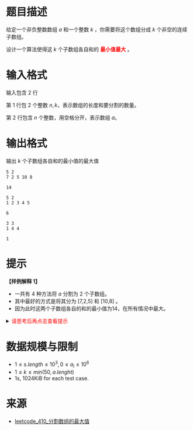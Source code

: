 # 题目描述

给定一个非负整数数组 $a$ 和一个整数 $k$ ，你需要将这个数组分成 $k$ 个非空的连续子数组。

设计一个算法使得这 $k$ 个子数组各自和的 **<font color="#FF0000">最小值最大</font>** 。

# 输入格式

输入包含 $2$ 行

第 $1$ 行包 $2$ 个整数 $n, k$，表示数组的长度和要分割的数量。

第 $2$ 行包含 $n$ 个整数，用空格分开，表示数组 $a$。

# 输出格式

输出 $k$ 个子数组各自和的最小值的最大值

```input1
5 2
7 2 5 10 8
```

```output1
14
```

```input2
5 2
1 2 3 4 5
```

```output2
6
```

```input3
3 3
1 4 4
```

```output3
1
```

# 提示
**【样例解释 1】**
* 一共有 $4$ 种方法将 $a$ 分割为 $2$ 个子数组。 
* 其中最好的方式是将其分为 [7,2,5] 和 [10,8] 。
* 因为此时这两个子数组各自的和的最小值为14，在所有情况中最大。

<details>
<summary><font color="#FF0000">请思考后再点击查看提示</font></summary>

* 答案满足单调性，考虑二分枚举答案
* 要求的是最小的答案，注意二分的边界情况

</details>

# 数据规模与限制
* $1 \le s.length \le 10^3, 0 \le a_i \le 10^6$
* $1 \le k \le min(50, a.lenght)$
* 1s, 1024KiB for each test case.

# 来源
* [leetcode_410_分割数组的最大值](https://leetcode.cn/problems/split-array-largest-sum/description/)